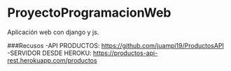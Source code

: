 # ProyectoProgramacionWeb
Aplicación web con django y js.



###Recusos
-API PRODUCTOS: https://github.com/juampi19/ProductosAPI
-SERVIDOR DESDE HEROKU: https://productos-api-rest.herokuapp.com/productos